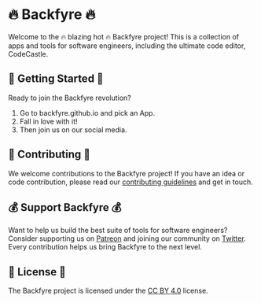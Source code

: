 # 🔥 Backfyre 🔥

Welcome to the 🔥 blazing hot 🔥 Backfyre project! This is a collection of apps and tools for software engineers, including the ultimate code editor, CodeCastle.

## 🚀 Getting Started 🚀

Ready to join the Backfyre revolution?

1. Go to backfyre.github.io and pick an App.
2. Fall in love with it!
3. Then join us on our social media.

## 🤝 Contributing 🤝

We welcome contributions to the Backfyre project! If you have an idea or code contribution, please read our [contributing guidelines](CONTRIBUTING.md) and get in touch.

## 💰 Support Backfyre 💰

Want to help us build the best suite of tools for software engineers? Consider supporting us on [Patreon](https://www.patreon.com/rayvoice) and joining our community on [Twitter](https://twitter.com/RayShortHead). Every contribution helps us bring Backfyre to the next level.

## 📜 License 📜

The Backfyre project is licensed under the [CC BY 4.0](LICENSE.md) license.
